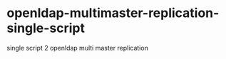 # openldap-multimaster-replication-single-script
single script 2  openldap multi master replication   
